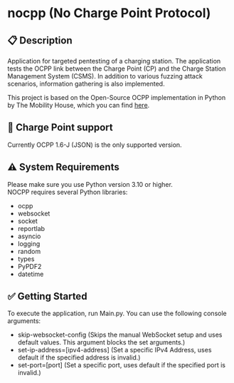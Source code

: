 # nocpp (No Charge Point Protocol)
## :clipboard: Description
Application for targeted pentesting of a charging station. The application tests the OCPP link between the Charge Point (CP) and the Charge Station Management System (CSMS). In addition to various fuzzing attack scenarios, information gathering is also implemented.

This project is based on the Open-Source OCPP implementation in Python by The Mobility House, which you can find [here](https://github.com/mobilityhouse/ocpp).

## :floppy_disk: Charge Point support

Currently OCPP 1.6-J (JSON) is the only supported version.

## :warning: System Requirements

Please make sure you use Python version 3.10 or higher.  
NOCPP requires several Python libraries:
<ul>
  <li>ocpp</li>
  <li>websocket</li>
  <li>socket</li>
  <li>reportlab</li>
  <li>asyncio</li>
  <li>logging</li>
  <li>random</li>
  <li>types</li>
  <li>PyPDF2</li>
  <li>datetime</li>
</ul>

## :white_check_mark: Getting Started

To execute the application, run Main.py.
You can use the following console arguments:
<ul>
  <li>skip-websocket-config (Skips the manual WebSocket setup and uses default values. This argument blocks the set arguments.)</li>
  <li>set-ip-address=[ipv4-address] (Set a specific IPv4 Address, uses default if the specified address is invalid.)</li>
  <li>set-port=[port] (Set a specific port, uses default if the specified port is invalid.)</li>
</ul>
